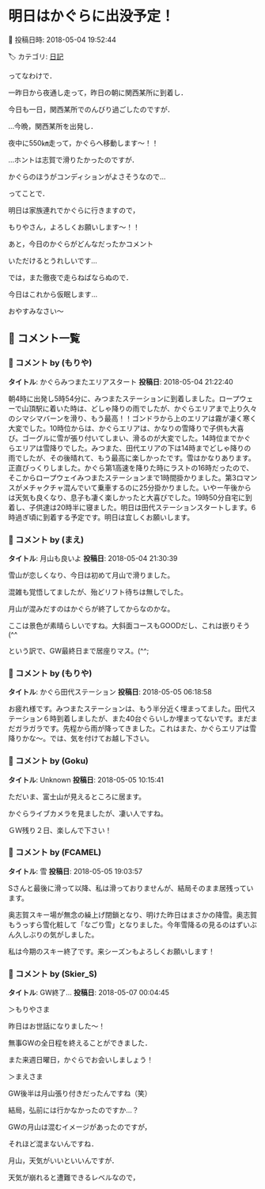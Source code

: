 # 明日はかぐらに出没予定！

📅 投稿日時: 2018-05-04 19:52:44

🏷️ カテゴリ: [日記](cc4b5682fb7b8b144980957a978653fb0.md)

ってなわけで．


一昨日から夜通し走って，昨日の朝に関西某所に到着し．


今日も一日，関西某所でのんびり過ごしたのですが．


…今晩，関西某所を出発し．


夜中に550㎞走って，かぐらへ移動します～！！





…ホントは志賀で滑りたかったのですが．


かぐらのほうがコンディションがよさそうなので…





ってことで．


明日は家族連れでかぐらに行きますので，


もりやさん，よろしくお願いします～！！





あと，今日のかぐらがどんなだったかコメント


いただけるとうれしいです…





では，また徹夜で走らねばならぬので．


今日はこれから仮眠します…


おやすみなさい～

## 💬 コメント一覧

### 💬 コメント by (もりや)
**タイトル**: かぐらみつまたエリアスタート
**投稿日**: 2018-05-04 21:22:40

朝4時に出発し5時54分に、みつまたステーションに到着しました。ロープウェーで山頂駅に着いた時は、どしゃ降りの雨でしたが、かぐらエリアまで上り久々のシマシマバーンを滑り、もう最高！！ゴンドラから上のエリアは霧が凄く寒く大変でした。10時位からは、かぐらエリアは、かなりの雪降りで子供も大喜び。ゴーグルに雪が張り付いてしまい、滑るのが大変でした。14時位までかぐらエリアは雪降りでした。みつまた、田代エリアの下は14時までどしゃ降りの雨でしたが、その後晴れて、もう最高に楽しかったです。雪はかなりあります。正直びっくりしました。かぐら第1高速を降りた時にラストの16時だったので、そこからロープウェイみつまたステーションまで1時間掛かりました。第3ロマンスがメチャクチャ混んでいて乗車するのに25分掛かりました。いやー午後からは天気も良くなり、息子も凄く楽しかったと大喜びでした。19時50分自宅に到着し、子供達は20時半に寝ました。明日は田代ステーションスタートします。6時過ぎ頃に到着する予定です。明日は宜しくお願いします。

### 💬 コメント by (まえ)
**タイトル**: 月山も良いよ
**投稿日**: 2018-05-04 21:30:39

雪山が恋しくなり、今日は初めて月山で滑りました。

混雑も覚悟してましたが、殆どリフト待ちは無しでした。

月山が混みだすのはかぐらが終了してからなのかな。

ここは景色が素晴らしいですね。大斜面コースもGOODだし、これは嵌りそう(^^

という訳で、GW最終日まで居座りマス。(^^;

### 💬 コメント by (もりや)
**タイトル**: かぐら田代ステーション
**投稿日**: 2018-05-05 06:18:58

お疲れ様です。みつまたステーションは、もう半分近く埋まってました。田代ステーション６時到着しましたが、また40台ぐらいしか埋まってないです。まだまだガラガラです。先程から雨が降ってきました。これはまた、かぐらエリアは雪降りかな〜。では、気を付けてお越し下さい。

### 💬 コメント by (Goku)
**タイトル**: Unknown
**投稿日**: 2018-05-05 10:15:41

ただいま、富士山が見えるところに居ます。

かぐらライブカメラを見ましたが、凄い人ですね。

ＧＷ残り２日、楽しんで下さい！

### 💬 コメント by (FCAMEL)
**タイトル**: 雪
**投稿日**: 2018-05-05 19:03:57

Sさんと最後に滑って以降、私は滑っておりませんが、結局そのまま居残っています。

奥志賀スキー場が無念の繰上げ閉鎖となり、明けた昨日はまさかの降雪。奥志賀もうっすら雪化粧して「なごり雪」となりました。今年雪降るの見るのはずいぶん久しぶりの気がしました。

私は今期のスキー終了です。来シーズンもよろしくお願いします！

### 💬 コメント by (Skier_S)
**タイトル**: GW終了…
**投稿日**: 2018-05-07 00:04:45

＞もりやさま

昨日はお世話になりました～！

無事GWの全日程を終えることができました．

また来週日曜日，かぐらでお会いしましょう！



＞まえさま

GW後半は月山張り付きだったんですね（笑）

結局，弘前には行かなかったのですか…？

GWの月山は混むイメージがあったのですが，

それほど混まないんですね．

月山，天気がいいといいんですが．

天気が崩れると遭難できるレベルなので，

